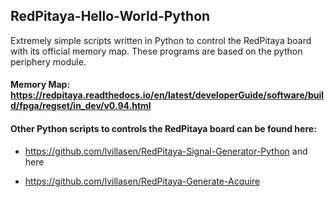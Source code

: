 ## RedPitaya-Hello-World-Python
Extremely simple scripts written in Python to control the RedPitaya board with its official memory map. These programs are based on the python periphery module.


#### Memory Map: https://redpitaya.readthedocs.io/en/latest/developerGuide/software/build/fpga/regset/in_dev/v0.94.html

#### Other Python scripts to controls the RedPitaya board can be found here:
- https://github.com/lvillasen/RedPitaya-Signal-Generator-Python
and here

- https://github.com/lvillasen/RedPitaya-Generate-Acquire
